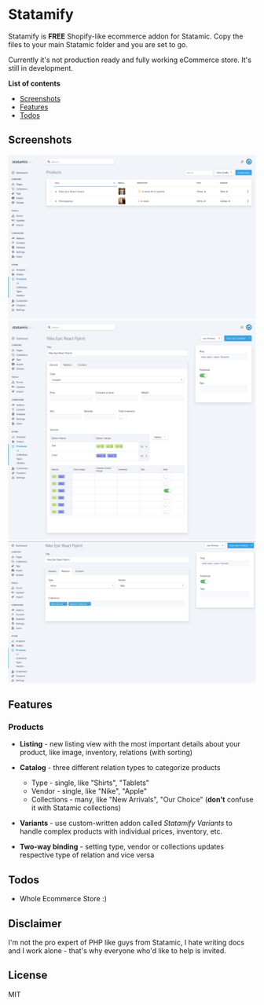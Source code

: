 # Statamify

Statamify is **FREE** Shopify-like ecommerce addon for Statamic. Copy the files to your main Statamic folder and you are set to go.

Currently it's not production ready and fully working eCommerce store. It's still in development.

**List of contents**
- [Screenshots](#screenshots)
- [Features](#features)
- [Todos](#todos)

<a name="screenshots"></a>
## Screenshots
![All products](/screenshot-products.jpg?raw=true "All products")
![General Settings for Product](/screenshot-product-new-general.jpg?raw=true "General Settings for Product")
![Relation Settings for Product](/screenshot-product-new-relation.jpg?raw=true "Relation Settings for Product")

<a name="features"></a>
## Features
### Products
- **Listing** - new listing view with the most important details about your product, like image, inventory, relations (with sorting)

- **Catalog** - three different relation types to categorize products
  - Type - single, like "Shirts", "Tablets"
  - Vendor - single, like "Nike", "Apple"
  - Collections - many, like "New Arrivals", "Our Choice" (**don't** confuse it with Statamic collections)

- **Variants** - use custom-written addon called *Statamify Variants* to handle complex products with individual prices, inventory, etc.

- **Two-way binding** - setting type, vendor or collections updates respective type of relation and vice versa

<a name="todos"></a>
## Todos

 - Whole Ecommerce Store :)
 
## Disclaimer
I'm not the pro expert of PHP like guys from Statamic, I hate writing docs and I work alone - that's why everyone who'd like to help is invited.

License
----

MIT
